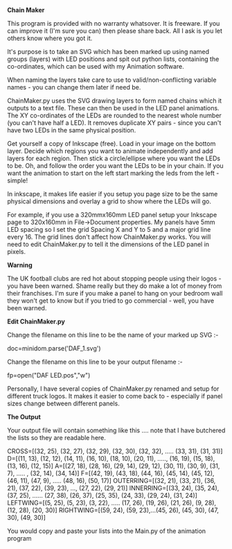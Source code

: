 **Chain Maker**

This program is provided with no warranty whatsover. It is freeware. If you can improve it (I'm sure you can) then please share back. All I ask is you let others know where you got it.

It's purpose is to take an SVG which has been marked up using named groups (layers) with LED positions and spit out python lists, containing the co-ordinates, which can be used with my Animation software.

When naming the layers take care to use to valid/non-conflicting variable names - you can change them later if need be.

ChainMaker.py uses the SVG drawing layers to form named chains which it outputs to a text file. These can then be used in the LED panel animations. The XY co-ordinates of the LEDs are rounded to the nearest whole number (you can't have half a LED). It removes duplicate XY pairs - since you can't have two LEDs in the same physical position. 

Get yourself a copy of Inkscape (free). Load in your image on the bottom layer. Decide which regions you want to animate independently and add layers for each region. Then stick a circle/ellipse where you want the LEDs to be. Oh, and follow the order you want the LEDs to be in your chain. If you want the animation to start on the left start marking the leds from the left - simple!

In inkscape, it makes life easier if you setup you page size to be the same physical dimensions and overlay a grid to show where the LEDs will go.

For example, if you use a 320mmx160mm LED panel setup your Inkscape page to 320x160mm in File->Document properties. My panels have 5mm LED spacing so I set the grid Spacing X and Y to 5 and a major grid line every 16. The grid lines don't affect how ChainMaker.py works. You will need to edit ChainMaker.py to tell it the dimensions of the LED panel in pixels.  

**Warning**

The UK football clubs are red hot about stopping people using their logos - you have been warned.
Shame really but they do make a lot of money from their franchises. I'm sure if you make a panel to hang on your bedroom wall they won't get to know but if you tried to go commercial - well, you have been warned.


**Edit ChainMaker.py**

Change the filename on this line to be the name of your marked up SVG :-

doc=minidom.parse('DAF_1.svg')

Change the filename on this line to be your output filename :-

fp=open("DAF LED.pos","w")

Personally, I have several copies of ChainMaker.py renamed and setup for different truck logos. It makes it easier to come back to - especially if panel sizes change between different panels.



**The Output**

Your output file will contain something like this .... note that I have butchered the lists so they are readable here.

CROSS=[(32, 25), (32, 27), (32, 29), (32, 30), (32, 32), ..... (33, 31), (31, 31)]
D=[(11, 13), (12, 12), (14, 11), (16, 10), (18, 10), (20, 11), ....., (16, 19), (15, 18), (13, 16), (12, 15)]
A=[(27, 18), (28, 16), (29, 14), (29, 12), (30, 11), (30, 9), (31, 7), ..... , (32, 14), (34, 14)]
F=[(42, 19), (43, 18), (44, 16), (45, 14), (45, 12), (46, 11), (47, 9), ..... (48, 16), (50, 17)]
OUTERRING=[(32, 21), (33, 21), (36, 21), (37, 22), (39, 23), ..., (27, 22), (29, 21)]
INNERRING=[(33, 24), (35, 24), (37, 25), ...... (27, 38), (26, 37), (25, 35), (24, 33), (29, 24), (31, 24)]
LEFTWING=[(5, 25), (5, 23), (3, 22), ..... (17, 26), (19, 26), (21, 26), (9, 28), (12, 28), (20, 30)]
RIGHTWING=[(59, 24), (59, 23),...(45, 26), (45, 30), (47, 30), (49, 30)]

You would copy and paste your lists into the Main.py of the animation program
